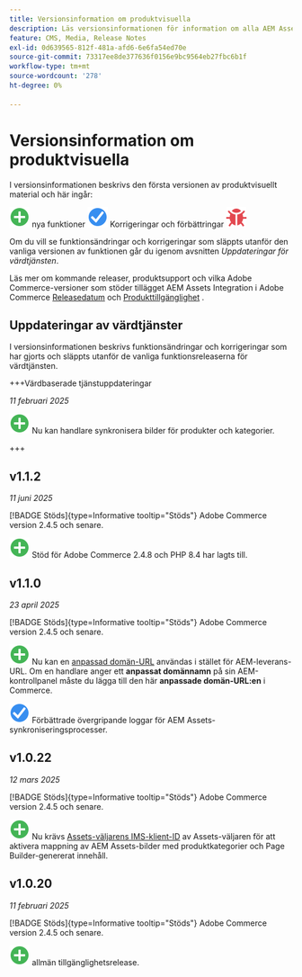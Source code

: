```yaml
---
title: Versionsinformation om produktvisuella
description: Läs versionsinformationen för information om alla AEM Assets Integration-utgåvor.
feature: CMS, Media, Release Notes
exl-id: 0d639565-812f-481a-afd6-6e6fa54ed70e
source-git-commit: 73317ee8de377636f0156e9bc9564eb27fbc6b1f
workflow-type: tm+mt
source-wordcount: '278'
ht-degree: 0%

---
```


# Versionsinformation om produktvisuella

I versionsinformationen beskrivs den första versionen av produktvisuellt material och här ingår:

![Nya](../assets/new.svg) nya funktioner
![ Åtgärdat problem ](../assets/fix.svg) Korrigeringar och förbättringar
![Kända fel](../assets/bug.svg)

Om du vill se funktionsändringar och korrigeringar som släppts utanför den vanliga versionen av funktionen går du igenom avsnitten _Uppdateringar för värdtjänsten_.

Läs mer om kommande releaser, produktsupport och vilka Adobe Commerce-versioner som stöder tillägget AEM Assets Integration i Adobe Commerce [Releasedatum](https://experienceleague.adobe.com/sv/docs/commerce-operations/release/planning/schedule) och [Produkttillgänglighet](https://experienceleague.adobe.com/sv/docs/commerce-operations/release/product-availability) .

## Uppdateringar av värdtjänster

I versionsinformationen beskrivs funktionsändringar och korrigeringar som har gjorts och släppts utanför de vanliga funktionsreleaserna för värdtjänsten.

+++Värdbaserade tjänstuppdateringar

_11 februari 2025_

![Nytt problem](../assets/new.svg) Nu kan handlare synkronisera bilder för produkter och kategorier.

+++

## v1.1.2

_11 juni 2025_

[!BADGE Stöds]{type=Informative tooltip="Stöds"} Adobe Commerce version 2.4.5 och senare.

![Nytt problem](../assets/new.svg)<!-- Issue ACAP-1041 --> Stöd för Adobe Commerce 2.4.8 och PHP 8.4 har lagts till.

## v1.1.0

_23 april 2025_

[!BADGE Stöds]{type=Informative tooltip="Stöds"} Adobe Commerce version 2.4.5 och senare.

![Nytt problem](../assets/new.svg)<!-- Issue ACAP-955 --> Nu kan en [anpassad domän-URL](https://experienceleague.adobe.com/sv/docs/commerce/product-visuals/get-started/setup-synchronization#optional-configure-the-custom-domain-url) användas i stället för AEM-leverans-URL. Om en handlare anger ett **anpassat domännamn** på sin AEM-kontrollpanel måste du lägga till den här **anpassade domän-URL:en** i Commerce.

![Korrigerat problem](../assets/fix.svg)<!-- Issue ACAP-987 --> Förbättrade övergripande loggar för AEM Assets-synkroniseringsprocesser.

## v1.0.22

_12 mars 2025_

[!BADGE Stöds]{type=Informative tooltip="Stöds"} Adobe Commerce version 2.4.5 och senare.

![Nytt problem](../assets/new.svg)<!-- Issue ACAP-xx --> Nu krävs [Assets-väljarens IMS-klient-ID](https://experienceleague.adobe.com/sv/docs/commerce/product-visuals/get-started/setup-synchronization) av Assets-väljaren för att aktivera mappning av AEM Assets-bilder med produktkategorier och Page Builder-genererat innehåll.

## v1.0.20

_11 februari 2025_

[!BADGE Stöds]{type=Informative tooltip="Stöds"} Adobe Commerce version 2.4.5 och senare.

![Ny](../assets/new.svg)<!-- Issue ACAP-xx --> allmän tillgänglighetsrelease.
